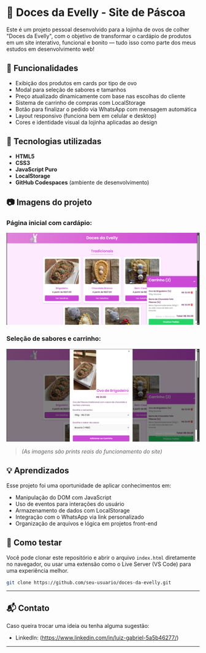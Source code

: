 # 🍫 Doces da Evelly - Site de Páscoa

Este é um projeto pessoal desenvolvido para a lojinha de ovos de colher "Doces da Evelly", com o objetivo de transformar o cardápio de produtos em um site interativo, funcional e bonito — tudo isso como parte dos meus estudos em desenvolvimento web!

## 🚀 Funcionalidades

- Exibição dos produtos em cards por tipo de ovo
- Modal para seleção de sabores e tamanhos
- Preço atualizado dinamicamente com base nas escolhas do cliente
- Sistema de carrinho de compras com LocalStorage
- Botão para finalizar o pedido via WhatsApp com mensagem automática
- Layout responsivo (funciona bem em celular e desktop)
- Cores e identidade visual da lojinha aplicadas ao design

## 💠 Tecnologias utilizadas

- **HTML5**
- **CSS3**
- **JavaScript Puro**
- **LocalStorage**
- **GitHub Codespaces** (ambiente de desenvolvimento)

## 📷 Imagens do projeto

### Página inicial com cardápio:
![Página inicial com carrinho](./img/tela-inic-carrinhoAb.jpg)

### Seleção de sabores e carrinho:
![Modal de seleção e carrinho](./img/modalAb.jpg)

> *(As imagens são prints reais do funcionamento do site)*

## 💡 Aprendizados

Esse projeto foi uma oportunidade de aplicar conhecimentos em:

- Manipulação do DOM com JavaScript
- Uso de eventos para interações do usuário
- Armazenamento de dados com LocalStorage
- Integração com o WhatsApp via link personalizado
- Organização de arquivos e lógica em projetos front-end

## 📲 Como testar

Você pode clonar este repositório e abrir o arquivo `index.html` diretamente no navegador, ou usar uma extensão como o Live Server (VS Code) para uma experiência melhor.

```bash
git clone https://github.com/seu-usuario/doces-da-evelly.git
```

---

## 📬 Contato

Caso queira trocar uma ideia ou tenha alguma sugestão:

- LinkedIn: (https://www.linkedin.com/in/luiz-gabriel-5a5b46277/)
  
---

